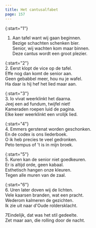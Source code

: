 ```yaml
---
title: Het cantusalfabet
page: 157
---  
```


{:start="1"}  
1. Aan tafel want wij gaan beginnen.  
Bezige schachten schenken bier.  
Senior, wij wachten kom maar binnen.  
Deze cantus wordt een groot plezier.  


{:start="2"}  
2. Eerst klopt de vice op de tafel.  
Effe nog dan komt de senior aan.   
Geen gebabbel meer, hou nu je wafel.   
Ha daar is hij hef het lied maar aan.  


{:start="3"}  
3. Io vivat weerklinkt het daarna.  
Jeej een ad fundum, twijfel niet!  
Kameraden roepen luid de pagina.  
Elke keer weerklinkt een vrolijk lied.  


{:start="4"}  
4. Emmers gerstenat worden geschonken.  
En de codex is ons liederboek.  
O ik heb precies te veel gedronken.  
Peto tempus of 't is in mijn broek.  


{:start="5"}  
5. Kuren kan de senior niet goedkeuren.  
Er is altijd orde, geen kabaal.  
Esthetisch hangen onze kleuren.  
Tegen alle muren van de zaal.  


{:start="6"}  
6. Uren later doven wij de lichten.  
Vele kaarsen branden, wat een pracht.  
Wederom kalmeren de gezichten.  
Ik zie uit naar d'Oude roldersklacht.  


7Eindelijk, dat was het stil gedeelte.  
Zet maar aan, die rolling door de nacht.   